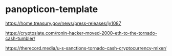 # panopticon-template

https://home.treasury.gov/news/press-releases/jy1087

https://cryptoslate.com/ronin-hacker-moved-2000-eth-to-the-tornado-cash-tumbler/  

https://therecord.media/u-s-sanctions-tornado-cash-cryptocurrency-mixer/
